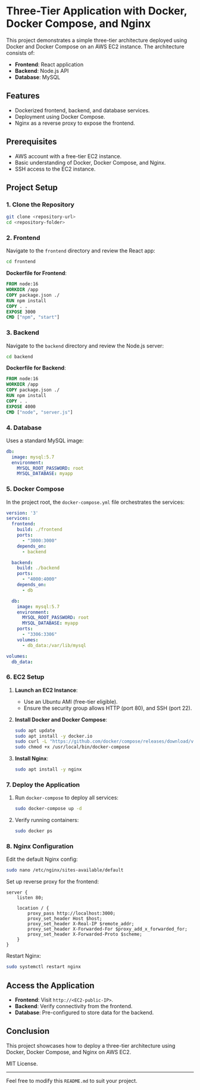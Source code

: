 # Three-Tier Application with Docker, Docker Compose, and Nginx

This project demonstrates a simple three-tier architecture deployed using Docker and Docker Compose on an AWS EC2 instance. The architecture consists of:

- **Frontend**: React application
- **Backend**: Node.js API
- **Database**: MySQL

## Features

- Dockerized frontend, backend, and database services.
- Deployment using Docker Compose.
- Nginx as a reverse proxy to expose the frontend.

## Prerequisites

- AWS account with a free-tier EC2 instance.
- Basic understanding of Docker, Docker Compose, and Nginx.
- SSH access to the EC2 instance.

## Project Setup

### 1. **Clone the Repository**

```bash
git clone <repository-url>
cd <repository-folder>
```

### 2. **Frontend**

Navigate to the `frontend` directory and review the React app:
```bash
cd frontend
```

**Dockerfile for Frontend**:
```dockerfile
FROM node:16
WORKDIR /app
COPY package.json ./
RUN npm install
COPY . .
EXPOSE 3000
CMD ["npm", "start"]
```

### 3. **Backend**

Navigate to the `backend` directory and review the Node.js server:
```bash
cd backend
```

**Dockerfile for Backend**:
```dockerfile
FROM node:16
WORKDIR /app
COPY package.json ./
RUN npm install
COPY . .
EXPOSE 4000
CMD ["node", "server.js"]
```

### 4. **Database**

Uses a standard MySQL image:
```yaml
db:
  image: mysql:5.7
  environment:
    MYSQL_ROOT_PASSWORD: root
    MYSQL_DATABASE: myapp
```

### 5. **Docker Compose**

In the project root, the `docker-compose.yml` file orchestrates the services:
```yaml
version: '3'
services:
  frontend:
    build: ./frontend
    ports:
      - "3000:3000"
    depends_on:
      - backend

  backend:
    build: ./backend
    ports:
      - "4000:4000"
    depends_on:
      - db

  db:
    image: mysql:5.7
    environment:
      MYSQL_ROOT_PASSWORD: root
      MYSQL_DATABASE: myapp
    ports:
      - "3306:3306"
    volumes:
      - db_data:/var/lib/mysql

volumes:
  db_data:
```

### 6. **EC2 Setup**

1. **Launch an EC2 Instance**:
   - Use an Ubuntu AMI (free-tier eligible).
   - Ensure the security group allows HTTP (port 80), and SSH (port 22).

2. **Install Docker and Docker Compose**:
   ```bash
   sudo apt update
   sudo apt install -y docker.io
   sudo curl -L "https://github.com/docker/compose/releases/download/v2.26.0/docker-compose-$(uname -s)-$(uname -m)" -o /usr/local/bin/docker-compose
   sudo chmod +x /usr/local/bin/docker-compose
   ```

3. **Install Nginx**:
   ```bash
   sudo apt install -y nginx
   ```

### 7. **Deploy the Application**

1. Run `docker-compose` to deploy all services:
   ```bash
   sudo docker-compose up -d
   ```

2. Verify running containers:
   ```bash
   sudo docker ps
   ```

### 8. **Nginx Configuration**

Edit the default Nginx config:
```bash
sudo nano /etc/nginx/sites-available/default
```

Set up reverse proxy for the frontend:
```nginx
server {
    listen 80;

    location / {
        proxy_pass http://localhost:3000;
        proxy_set_header Host $host;
        proxy_set_header X-Real-IP $remote_addr;
        proxy_set_header X-Forwarded-For $proxy_add_x_forwarded_for;
        proxy_set_header X-Forwarded-Proto $scheme;
    }
}
```

Restart Nginx:
```bash
sudo systemctl restart nginx
```

## Access the Application

- **Frontend**: Visit `http://<EC2-public-IP>`.
- **Backend**: Verify connectivity from the frontend.
- **Database**: Pre-configured to store data for the backend.

## Conclusion

This project showcases how to deploy a three-tier architecture using Docker, Docker Compose, and Nginx on AWS EC2.

MIT License.

---

Feel free to modify this `README.md` to suit your project.
